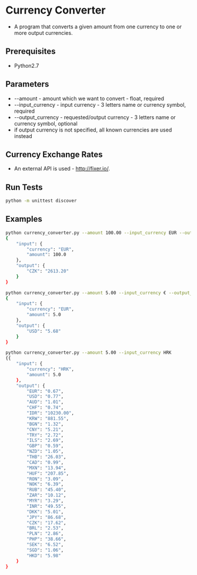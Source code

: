 # Currency Converter
- A program that converts a given amount from one currency to one or more output currencies.

## Prerequisites
- Python2.7

## Parameters
- --amount - amount which we want to convert - float, required
- --input_currency - input currency - 3 letters name or currency symbol, required
- --output_currency - requested/output currency - 3 letters name or currency symbol, optional
- if output currency is not specified, all known currencies are used instead

## Currency Exchange Rates
- An external API is used - http://fixer.io/.

## Run Tests
```bash
python -m unittest discover
```

## Examples
```bash
python currency_converter.py --amount 100.00 --input_currency EUR --output_currency CZK
{
    "input": {
        "currency": "EUR",
        "amount": 100.0
    },
    "output": {
        "CZK": "2613.20"
    }
}
```

```bash
python currency_converter.py --amount 5.00 --input_currency € --output_currency $
{
    "input": {
        "currency": "EUR",
        "amount": 5.0
    },
    "output": {
        "USD": "5.68"
    }
}
```

```bash
python currency_converter.py --amount 5.00 --input_currency HRK
{{
    "input": {
        "currency": "HRK",
        "amount": 5.0
    },
    "output": {
        "EUR": "0.67",
        "USD": "0.77",
        "AUD": "1.01",
        "CHF": "0.74",
        "IDR": "10230.00",
        "KRW": "881.55",
        "BGN": "1.32",
        "CNY": "5.21",
        "TRY": "2.72",
        "ILS": "2.69",
        "GBP": "0.59",
        "NZD": "1.05",
        "THB": "26.03",
        "CAD": "0.99",
        "MXN": "13.94",
        "HUF": "207.85",
        "RON": "3.09",
        "NOK": "6.39",
        "RUB": "45.40",
        "ZAR": "10.12",
        "MYR": "3.29",
        "INR": "49.55",
        "DKK": "5.01",
        "JPY": "86.68",
        "CZK": "17.62",
        "BRL": "2.53",
        "PLN": "2.86",
        "PHP": "38.66",
        "SEK": "6.52",
        "SGD": "1.06",
        "HKD": "5.98"
    }
}
```